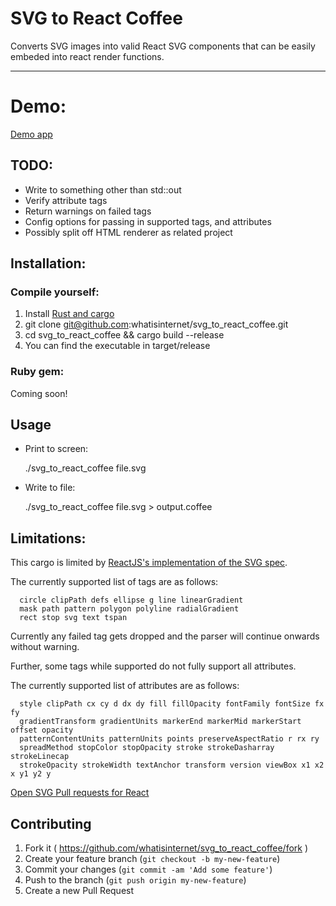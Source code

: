 # SVG to React Coffee

Converts SVG images into valid React SVG components that can be easily
embeded into react render functions.

-----

# Demo:
[Demo app](https://github.com/whatisinternet/react-svg-demo)

## TODO:
- Write to something other than std::out
- Verify attribute tags
- Return warnings on failed tags
- Config options for passing in supported tags, and attributes
- Possibly split off HTML renderer as related project

## Installation:

### Compile yourself:

1. Install [Rust and cargo](http://doc.crates.io/)
2. git clone git@github.com:whatisinternet/svg_to_react_coffee.git
3. cd svg_to_react_coffee && cargo build --release
4. You can find the executable in target/release

### Ruby gem:
  Coming soon!

## Usage
  - Print to screen:

    ./svg_to_react_coffee file.svg

  - Write to file:

    ./svg_to_react_coffee file.svg > output.coffee

## Limitations:

This cargo is limited by [ReactJS's implementation of the SVG spec](https://facebook.github.io/react/docs/tags-and-attributes.html).

The currently supported list of tags are as follows:
```code
  circle clipPath defs ellipse g line linearGradient 
  mask path pattern polygon polyline radialGradient 
  rect stop svg text tspan
```

Currently any failed tag gets dropped and the parser will continue onwards
without warning.

Further, some tags while supported do not fully support all attributes.

The currently supported list of attributes are as follows:
```code
  style clipPath cx cy d dx dy fill fillOpacity fontFamily fontSize fx fy
  gradientTransform gradientUnits markerEnd markerMid markerStart offset opacity
  patternContentUnits patternUnits points preserveAspectRatio r rx ry
  spreadMethod stopColor stopOpacity stroke strokeDasharray strokeLinecap
  strokeOpacity strokeWidth textAnchor transform version viewBox x1 x2 x y1 y2 y
```

[Open SVG Pull requests for React](https://github.com/facebook/react/pulls?&q=is%3Apr+svg)


## Contributing

1. Fork it ( https://github.com/whatisinternet/svg_to_react_coffee/fork )
2. Create your feature branch (`git checkout -b my-new-feature`)
3. Commit your changes (`git commit -am 'Add some feature'`)
4. Push to the branch (`git push origin my-new-feature`)
5. Create a new Pull Request
